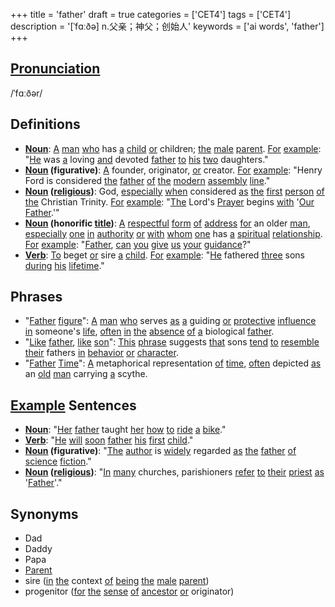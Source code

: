 +++
title = 'father'
draft = true
categories = ['CET4']
tags = ['CET4']
description = '[ˈfɑːðə] n.父亲；神父；创始人'
keywords = ['ai words', 'father']
+++

## [Pronunciation](/en/post/pronunciation/)
/ˈfɑːðər/

## Definitions
- **[Noun](/en/post/noun/)**: [A](/en/post/a/) [man](/en/post/man/) [who](/en/post/who/) has [a](/en/post/a/) [child](/en/post/child/) [or](/en/post/or/) children; [the](/en/post/the/) [male](/en/post/male/) [parent](/en/post/parent/). [For](/en/post/for/) [example](/en/post/example/): "[He](/en/post/he/) was [a](/en/post/a/) loving [and](/en/post/and/) devoted [father](/en/post/father/) [to](/en/post/to/) [his](/en/post/his/) [two](/en/post/two/) daughters."
- **[Noun](/en/post/noun/) (figurative)**: [A](/en/post/a/) founder, originator, [or](/en/post/or/) creator. [For](/en/post/for/) [example](/en/post/example/): "Henry Ford is considered [the](/en/post/the/) [father](/en/post/father/) [of](/en/post/of/) [the](/en/post/the/) [modern](/en/post/modern/) [assembly](/en/post/assembly/) [line](/en/post/line/)."
- **[Noun](/en/post/noun/) ([religious](/en/post/religious/))**: God, [especially](/en/post/especially/) [when](/en/post/when/) considered [as](/en/post/as/) [the](/en/post/the/) [first](/en/post/first/) [person](/en/post/person/) [of](/en/post/of/) [the](/en/post/the/) Christian Trinity. [For](/en/post/for/) [example](/en/post/example/): "[The](/en/post/the/) Lord's [Prayer](/en/post/prayer/) begins [with](/en/post/with/) '[Our](/en/post/our/) [Father](/en/post/father/).'"
- **[Noun](/en/post/noun/) (honorific [title](/en/post/title/))**: [A](/en/post/a/) [respectful](/en/post/respectful/) [form](/en/post/form/) [of](/en/post/of/) [address](/en/post/address/) [for](/en/post/for/) an older [man](/en/post/man/), [especially](/en/post/especially/) [one](/en/post/one/) [in](/en/post/in/) [authority](/en/post/authority/) [or](/en/post/or/) [with](/en/post/with/) [whom](/en/post/whom/) [one](/en/post/one/) has [a](/en/post/a/) [spiritual](/en/post/spiritual/) [relationship](/en/post/relationship/). [For](/en/post/for/) [example](/en/post/example/): "[Father](/en/post/father/), [can](/en/post/can/) [you](/en/post/you/) [give](/en/post/give/) [us](/en/post/us/) [your](/en/post/your/) [guidance](/en/post/guidance/)?"
- **[Verb](/en/post/verb/)**: [To](/en/post/to/) beget [or](/en/post/or/) sire [a](/en/post/a/) [child](/en/post/child/). [For](/en/post/for/) [example](/en/post/example/): "[He](/en/post/he/) fathered [three](/en/post/three/) sons [during](/en/post/during/) [his](/en/post/his/) [lifetime](/en/post/lifetime/)."

## Phrases
- "[Father](/en/post/father/) [figure](/en/post/figure/)": [A](/en/post/a/) [man](/en/post/man/) [who](/en/post/who/) serves [as](/en/post/as/) [a](/en/post/a/) guiding [or](/en/post/or/) [protective](/en/post/protective/) [influence](/en/post/influence/) [in](/en/post/in/) someone's [life](/en/post/life/), [often](/en/post/often/) [in](/en/post/in/) [the](/en/post/the/) [absence](/en/post/absence/) [of](/en/post/of/) [a](/en/post/a/) biological [father](/en/post/father/).
- "[Like](/en/post/like/) [father](/en/post/father/), [like](/en/post/like/) [son](/en/post/son/)": [This](/en/post/this/) [phrase](/en/post/phrase/) suggests [that](/en/post/that/) sons [tend](/en/post/tend/) [to](/en/post/to/) [resemble](/en/post/resemble/) [their](/en/post/their/) fathers [in](/en/post/in/) [behavior](/en/post/behavior/) [or](/en/post/or/) [character](/en/post/character/).
- "[Father](/en/post/father/) [Time](/en/post/time/)": [A](/en/post/a/) metaphorical representation [of](/en/post/of/) [time](/en/post/time/), [often](/en/post/often/) depicted [as](/en/post/as/) an [old](/en/post/old/) [man](/en/post/man/) carrying [a](/en/post/a/) scythe.

## [Example](/en/post/example/) Sentences
- **[Noun](/en/post/noun/)**: "[Her](/en/post/her/) [father](/en/post/father/) taught [her](/en/post/her/) [how](/en/post/how/) [to](/en/post/to/) [ride](/en/post/ride/) [a](/en/post/a/) [bike](/en/post/bike/)."
- **[Verb](/en/post/verb/)**: "[He](/en/post/he/) [will](/en/post/will/) [soon](/en/post/soon/) [father](/en/post/father/) [his](/en/post/his/) [first](/en/post/first/) [child](/en/post/child/)."
- **[Noun](/en/post/noun/) (figurative)**: "[The](/en/post/the/) [author](/en/post/author/) is [widely](/en/post/widely/) regarded [as](/en/post/as/) [the](/en/post/the/) [father](/en/post/father/) [of](/en/post/of/) [science](/en/post/science/) [fiction](/en/post/fiction/)."
- **[Noun](/en/post/noun/) ([religious](/en/post/religious/))**: "[In](/en/post/in/) [many](/en/post/many/) churches, parishioners [refer](/en/post/refer/) [to](/en/post/to/) [their](/en/post/their/) [priest](/en/post/priest/) [as](/en/post/as/) '[Father](/en/post/father/)'."
  
## Synonyms
- Dad
- Daddy
- Papa
- [Parent](/en/post/parent/)
- sire ([in](/en/post/in/) [the](/en/post/the/) context [of](/en/post/of/) [being](/en/post/being/) [the](/en/post/the/) [male](/en/post/male/) [parent](/en/post/parent/))
- progenitor ([for](/en/post/for/) [the](/en/post/the/) [sense](/en/post/sense/) [of](/en/post/of/) [ancestor](/en/post/ancestor/) [or](/en/post/or/) originator)
